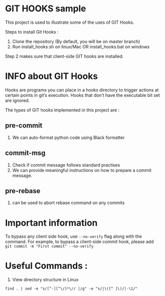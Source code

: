 # GIT HOOKS sample

This project is used to illustrate some of the uses of GIT Hooks.

Steps to install Git Hooks : 
1. Clone the repository (By default, you will be on master branch)
2. Run install_hooks.sh on linux/Mac OR install_hooks.bat on windows

Step 2 makes sure that client-side GIT hooks are installed.

# INFO about GIT Hooks

Hooks are programs you can place in a hooks directory to trigger actions at certain points in git’s execution. Hooks that don’t have the executable bit set are ignored.

The types of GIT hooks implemented in this project are : 

## pre-commit
1. We can auto-format python code using Black formatter

## commit-msg
1. Check if commit message follows standard practises
2. We can provide meaningful instructions on how to prepare a commit message.

## pre-rebase 
1. can be used to abort rebase command on any commits

# Important information

To bypass any client side hook, use `--no-verify` flag along with the command.
For example, 
to bypass a client-side commit hook, please add `git commit -m "First commit" --no-verify`

# Useful Commands : 

1. View directory structure in Linux

`find . | sed -e "s/[^-][^\/]*\// |/g" -e "s/|\([^ ]\)/|-\1/"`
